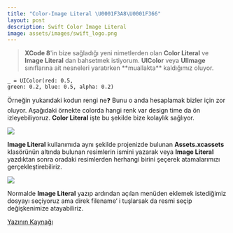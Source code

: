 ```yaml
---
title: "Color-Image Literal \U0001F3A8\U0001F366"
layout: post
description: Swift Color Image Literal
image: assets/images/swift_logo.png
---
```


<blockquote name="ea43" id="ea43" class="graf graf--pullquote graf-after--h3"><strong class="markup--strong markup--pullquote-strong">XCode 8</strong>'in bize sağladığı yeni nimetlerden olan <strong class="markup--strong markup--pullquote-strong">Color Literal</strong> ve <strong class="markup--strong markup--pullquote-strong">Image</strong> <strong class="markup--strong markup--pullquote-strong">Literal</strong> dan bahsetmek istiyorum. <strong class="markup--strong markup--pullquote-strong">UIColor</strong> veya <strong class="markup--strong markup--pullquote-strong">UIImage</strong> sınıflarına ait nesneleri yaratırken **muallakta** kaldığımız oluyor.</blockquote>

<code class="markup--code markup--p-code">_ = UIColor(red: 0.5, green: 0.2, blue: 0.5, alpha: 0.2)</code>

<p name="0874" id="0874" class="graf graf--p graf-after--p">Örneğin yukarıdaki kodun rengi ne❓ Bunu o anda hesaplamak bizler için zor oluyor. Aşağıdaki örnekte colorda hangi renk var design time da ön izleyebiliyoruz. <strong class="markup--strong markup--p-strong">Color Literal</strong> işte bu şekilde bize kolaylık sağlıyor.</p>

![](https://cdn-images-1.medium.com/max/800/1*ZEr5bn18c2RqOkeo6j2LbA.gif)

<p name="40d3" id="40d3" class="graf graf--p graf--leading graf--trailing"><strong class="markup--strong markup--p-strong">Image Literal</strong> kullanımıda aynı şekilde projenizde bulunan <strong class="markup--strong markup--p-strong">Assets.xcassets </strong>klasörünün altında bulunan resimlerin ismini yazarak veya <strong class="markup--strong markup--p-strong">Image Literal</strong> yazdıktan sonra oradaki resimlerden herhangi birini şeçerek atamalarımızı gerçekleştirebiliriz.</p>

![](https://cdn-images-1.medium.com/max/800/1*4Kg01KzNoKlVZGuf1cVT7Q.gif)

<p name="b911" id="b911" class="graf graf--p graf-after--figure graf--trailing">Normalde <strong class="markup--strong markup--p-strong">Image Literal</strong> yazıp ardından açılan menüden eklemek istediğimiz dosyayı seçiyoruz ama direk filename‘ i tuşlarsak da resmi seçip değişkenimize atayabiliriz.</p>

<a href="https://medium.com/swift-t%C3%BCrkiye/swift-snippet-1-color-image-literal-d242e014379a">Yazının Kaynağı</a>